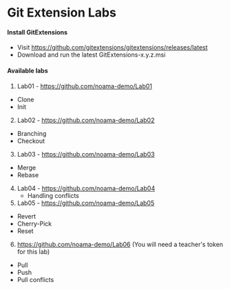 # Git Extension Labs

#### Install GitExtensions
- Visit https://github.com/gitextensions/gitextensions/releases/latest
- Download and run the latest GitExtensions-x.y.z.msi

#### Available labs
1. Lab01 - https://github.com/noama-demo/Lab01
  - Clone 
  - Init
2. Lab02 - https://github.com/noama-demo/Lab02
  - Branching
  - Checkout
3. Lab03 - https://github.com/noama-demo/Lab03
  - Merge
  - Rebase
4. Lab04 - https://github.com/noama-demo/Lab04
   - Handling conflicts
5. Lab05 - https://github.com/noama-demo/Lab05
  - Revert
  - Cherry-Pick
  - Reset
6. https://github.com/noama-demo/Lab06 (You will need a teacher's token for this lab)
  - Pull
  - Push
  - Pull conflicts
